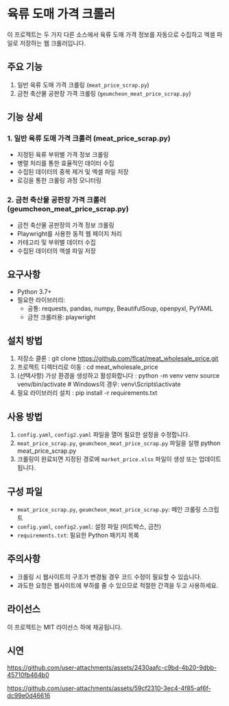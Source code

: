 # 육류 도매 가격 크롤러

이 프로젝트는 두 가지 다른 소스에서 육류 도매 가격 정보를 자동으로 수집하고 엑셀 파일로 저장하는 웹 크롤러입니다.

## 주요 기능

1. 일반 육류 도매 가격 크롤링 (`meat_price_scrap.py`)
2. 금천 축산물 공판장 가격 크롤링 (`geumcheon_meat_price_scrap.py`)

## 기능 상세

### 1. 일반 육류 도매 가격 크롤러 (meat_price_scrap.py)

- 지정된 육류 부위별 가격 정보 크롤링
- 병렬 처리를 통한 효율적인 데이터 수집
- 수집된 데이터의 중복 제거 및 엑셀 파일 저장
- 로깅을 통한 크롤링 과정 모니터링

### 2. 금천 축산물 공판장 가격 크롤러 (geumcheon_meat_price_scrap.py)

- 금천 축산물 공판장의 가격 정보 크롤링
- Playwright를 사용한 동적 웹 페이지 처리
- 카테고리 및 부위별 데이터 수집
- 수집된 데이터의 엑셀 파일 저장

## 요구사항

- Python 3.7+
- 필요한 라이브러리: 
  - 공통: requests, pandas, numpy, BeautifulSoup, openpyxl, PyYAML
  - 금천 크롤러용: playwright

## 설치 방법

1. 저장소 클론 : git clone https://github.com/flcat/meat_wholesale_price.git
2. 프로젝트 디렉터리로 이동 : cd meat_wholesale_price
3. (선택사항) 가상 환경을 생성하고 활성화합니다 : python -m venv venv   source venv/bin/activate
         # Windows의 경우: venv\Scripts\activate 
5. 필요 라이브러리 설치 : pip install -r requirements.txt

## 사용 방법

1. `config.yaml`, `config2.yaml` 파일을 열어 필요한 설정을 수정합니다.
2. `meat_price_scrap.py`, `geumcheon_meat_price_scrap.py` 파일을 실행
   python meat_price_scrap.py
3. 크롤링이 완료되면 지정된 경로에 `market_price.xlsx` 파일이 생성 또는 업데이트됩니다.

## 구성 파일

- `meat_price_scrap.py`, `geumcheon_meat_price_scrap.py`: 메인 크롤링 스크립트
- `config.yaml`, `config2.yaml`: 설정 파일 (미트박스, 금천)
- `requirements.txt`: 필요한 Python 패키지 목록

## 주의사항

- 크롤링 시 웹사이트의 구조가 변경될 경우 코드 수정이 필요할 수 있습니다.
- 과도한 요청은 웹사이트에 부하를 줄 수 있으므로 적절한 간격을 두고 사용하세요.

## 라이선스

이 프로젝트는 MIT 라이선스 하에 제공됩니다.

## 시연

https://github.com/user-attachments/assets/2430aafc-c9bd-4b20-9dbb-45710fb464b0

https://github.com/user-attachments/assets/59cf2310-3ec4-4f85-af6f-dc99e0d46616


